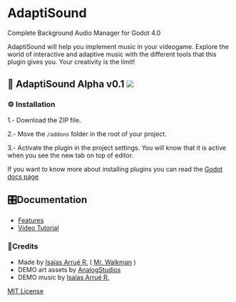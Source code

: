# AdaptiSound
Complete Background Audio Manager for Godot 4.0

AdaptiSound will help you implement music in your videogame. Explore the world of interactive and adaptive music with the different tools that this plugin gives you.
Your creativity is the limit!


## 🎵 AdaptiSound Alpha v0.1 ![](https://camo.githubusercontent.com/d8177663f486ebdd812419dbf9fe4f8e750c01f2026590e5994ee31bbf7a8123/68747470733a2f2f696d672e736869656c64732e696f2f62616467652f476f646f742d76342e302d253233343738636266)
### ⚙ Installation
1.- Download the ZIP file.

2.- Move the `/addons` folder in the root of your project.

3.- Activate the plugin in the project settings. You will know that it is active when you see the new tab on top of editor.

If you want to know more about installing plugins you can read the [Godot docs page](https://docs.godotengine.org/en/stable/tutorials/plugins/editor/installing_plugins.html)


## 🎛Documentation

- [Features](https://github.com/MrWalkmanDev/AdaptiSound/blob/main/Documentation/Features.md)
- [Video Tutorial]()

### 📃Credits
- Made by [Isaías Arrué R.](https://github.com/MrWalkmanDev) ( [Mr. Walkman](https://mr-walkman.itch.io) )
- DEMO art assets by [AnalogStudios](https://analogstudios.itch.io)
- DEMO music by [Isaías Arrué R.](https://www.instagram.com/colorwave.music/)

[MIT License](https://github.com/MrWalkmanDev/AdaptiSound/blob/main/LICENSE)
